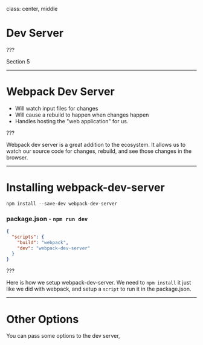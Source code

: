 class: center, middle
# Dev Server

???

Section 5

---

# Webpack Dev Server

* Will watch input files for changes
* Will cause a rebuild to happen when changes happen
* Handles hosting the "web application" for us.

???

Webpack dev server is a great addition to the ecosystem.  It allows us to watch
our source code for changes, rebuild, and see those changes in the browser.

---

# Installing webpack-dev-server

```shell
npm install --save-dev webpack-dev-server
```

### package.json - `npm run dev`
```json
{
  "scripts": {
    "build": "webpack",
    "dev": "webpack-dev-server"
  }
}
```

???

Here is how we setup webpack-dev-server.  We need to `npm install` it just like we did with webpack, and setup a `script` to run it in the package.json.

---

# Other Options
You can pass some options to the dev server,
